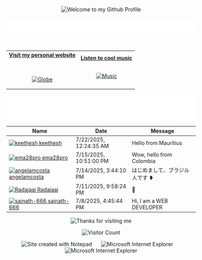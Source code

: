 <!-- "Hero" Header -->
<div align="center">
  <img src="https://github.com/BrunnerLivio/brunnerlivio/blob/master/images/welcome.png?raw=true" style="max-width: 100%;" alt="Welcome to my Github Profile" />
  <br />
  <br />
  <img height="50" alt="My Name is Livio and I like Node.js" src="images/personal_note.svg" />
  <br />
  <br />

</div>

<!-- Social -->
<table width="100%" align="center">
<tr>
<td align="center">
<a href="https://brunnerliv.io">
<strong>Visit my personal website </strong>
<br />
<br />
<br />

<p>

<img alt="Globe" height="80" src="images/globe.gif">
</a>
</p>

</td>


<td align="center">
<a href="https://www.youtube.com/watch?v=3YxaaGgTQYM&ab_channel=EvanescenceVEVO">
<strong>Listen to cool music</strong>
<br />
<br />


<p>
<img height="100" alt="Music" src="images/music.gif"> 
</a>
</p>

</td>
</tr>
</table>

<div align="center">
<a href="https://github.com/BrunnerLivio/brunnerlivio/issues/62#issuecomment-new"><img src="images/guestbook.svg"></a> 
</div>

<!-- Guestbook -->
| Name | Date | Message |
|---|---|---|
| <a href="https://github.com/keethesh"><img width="24" src="https://avatars.githubusercontent.com/u/30286645?s=24&u=703c5c6ed5112927131c9896d71b6db86e5c802d&v=4" alt="keethesh" /> keethesh</a> |7/22/2025, 12:24:35 AM|Hello from Mauritius|
| <a href="https://github.com/ema28pro"><img width="24" src="https://avatars.githubusercontent.com/u/183181665?s=24&u=0e5e8179795e6ff7516c5da3ed75b2ba639c7e1b&v=4" alt="ema28pro" /> ema28pro</a> |7/15/2025, 10:51:00 PM|Wow, hello from Colombia|
| <a href="https://github.com/angelamcosta"><img width="24" src="https://avatars.githubusercontent.com/u/14792447?s=24&u=331aef502a77bc55233c30333368980e4babf819&v=4" alt="angelamcosta" /> angelamcosta</a> |7/14/2025, 3:44:10 PM|はじめまして、ブラジル人です ❥|
| <a href="https://github.com/Radajaaj"><img width="24" src="https://avatars.githubusercontent.com/u/64104035?s=24&u=f4bd56a1d9c4ae1d42f6bccf5ba62d265f1ad83f&v=4" alt="Radajaaj" /> Radajaaj</a> |7/11/2025, 9:58:24 PM|🍍|
| <a href="https://github.com/sainath-666"><img width="24" src="https://avatars.githubusercontent.com/u/96917328?s=24&u=1d02b47b8b6d46ed543591404e84664e1116cd9e&v=4" alt="sainath-666" /> sainath-666</a> |7/8/2025, 4:45:44 PM|Hi, I am a WEB DEVELOPER|
<!-- /Guestbook -->

<!-- Footer -->

<div align="center">

<img height="120" alt="Thanks for visiting me" width="100%" src="https://raw.githubusercontent.com/BrunnerLivio/brunnerlivio/master/images/marquee.svg" />
<br />

![Visitor Count](https://profile-counter.glitch.me/brunnerlivio/count.svg)


<img src="https://raw.githubusercontent.com/BrunnerLivio/brunnerlivio/master/images/notepad.gif" alt="Site created with Notepad" height="30" />
<!-- "margin-right: whatever;" -->
<span>&nbsp;&nbsp;&nbsp;&nbsp;</span>  
<img src="https://raw.githubusercontent.com/BrunnerLivio/brunnerlivio/master/images/ie_logo.gif" alt="Microsoft Internet Explorer" />
<span>&nbsp;&nbsp;&nbsp;&nbsp;</span>  
<img src="https://raw.githubusercontent.com/BrunnerLivio/brunnerlivio/master/images/noframes.gif" alt="Microsoft Internet Explorer" />

</div>
